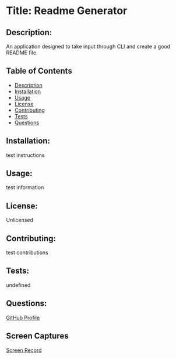 
  # Title: Readme Generator 
  
  ## Description:
  An application designed to take input through CLI and create a good README file.

  ## Table of Contents
  * [Description](#description) 
  * [Installation](#installation)
  * [Usage](#usage)
  * [License](#license)
  * [Contributing](#contributing)
  * [Tests](#tests)
  * [Questions](#questions)

  ## Installation: 
  test instructions

  ## Usage: 
  test information

  ## License: 
  Unlicensed

  ## Contributing: 
  test contributions

  ## Tests: 
  undefined

  ## Questions: 
  [GitHub Profile](github.com/jasandper)

  ## Screen Captures
  [Screen Record](https://drive.google.com/file/d/101CFiDhtP2bTawlVsPJvDNEn28aYM4Zp/view?usp=sharing)

